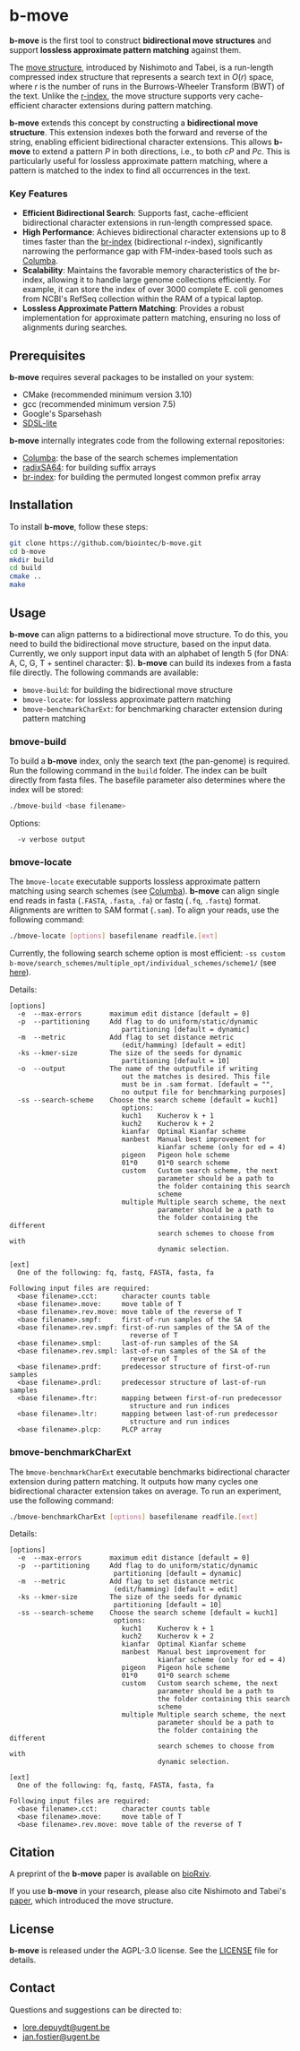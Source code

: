 # b-move

**b-move** is the first tool to construct **bidirectional move structures** and support **lossless approximate pattern matching** against them.

The [move structure](https://drops.dagstuhl.de/entities/document/10.4230/LIPIcs.ICALP.2021.101), introduced by Nishimoto and Tabei, is a run-length compressed index structure that represents a search text in $O(r)$ space, where $r$ is the number of runs in the Burrows-Wheeler Transform (BWT) of the text. Unlike the [r-index](https://github.com/nicolaprezza/r-index), the move structure supports very cache-efficient character extensions during pattern matching.

**b-move** extends this concept by constructing a **bidirectional move structure**. This extension indexes both the forward and reverse of the string, enabling efficient bidirectional character extensions. This allows **b-move** to extend a pattern $P$ in both directions, i.e., to both $cP$ and $Pc$. This is particularly useful for lossless approximate pattern matching, where a pattern is matched to the index to find all occurrences in the text.

### Key Features

* **Efficient Bidirectional Search**: Supports fast, cache-efficient bidirectional character extensions in run-length compressed space.
* **High Performance**: Achieves bidirectional character extensions up to 8 times faster than the [br-index](https://github.com/U-Ar/br-index) (bidirectional r-index), significantly narrowing the performance gap with FM-index-based tools such as [Columba](https://github.com/biointec/columba).
* **Scalability**: Maintains the favorable memory characteristics of the br-index, allowing it to handle large genome collections efficiently. For example, it can store the index of over 3000 complete E. coli genomes from NCBI's RefSeq collection within the RAM of a typical laptop.
* **Lossless Approximate Pattern Matching**: Provides a robust implementation for approximate pattern matching, ensuring no loss of alignments during searches.

## Prerequisites

**b-move** requires several packages to be installed on your system:
* CMake (recommended minimum version 3.10)
* gcc (recommended minimum version 7.5)
* Google's Sparsehash
* [SDSL-lite](https://github.com/simongog/sdsl-lite)

**b-move** internally integrates code from the following external repositories:
* [Columba](https://github.com/biointec/columba): the base of the search schemes implementation
* [radixSA64](https://github.com/mariusmni/radixSA64): for building suffix arrays
* [br-index](https://github.com/U-Ar/br-index): for building the permuted longest common prefix array

<!-- How to install these packages:

As a root, execute the following commands:

on Redhat / Fedora distributions
```bash
yum install cmake
yum install sparsehash-devel
``` 

on Ubuntu / Debian distributions
```bash
apt-get install cmake
apt-get install libsparsehash-dev
```   -->

## Installation

To install **b-move**, follow these steps:

```bash
git clone https://github.com/biointec/b-move.git
cd b-move
mkdir build
cd build
cmake ..
make 
```

## Usage
**b-move** can align patterns to a bidirectional move structure. To do this, you need to build the bidirectional move structure, based on the input data. Currently, we only support input data with an alphabet of length 5 (for DNA: A, C, G, T + sentinel character: $). **b-move** can build its indexes from a fasta file directly. The following commands are available:
* `bmove-build`: for building the bidirectional move structure
* `bmove-locate`: for lossless approximate pattern matching
* `bmove-benchmarkCharExt`: for benchmarking character extension during pattern matching


### bmove-build

To build a **b-move** index, only the search text (the pan-genome) is required. Run the following command in the `build` folder. The index can be built directly from fasta files. The basefile parameter also determines where the index will be stored:

```bash
./bmove-build <base filename>
```

Options:

```
  -v verbose output
```
 
### bmove-locate
The `bmove-locate` executable supports lossless approximate pattern matching using search schemes (see [Columba](https://github.com/biointec/columba)). **b-move** can align single end reads in fasta (`.FASTA`, `.fasta`, `.fa`) or fastq (`.fq`, `.fastq`) format. Alignments are written to SAM format (`.sam`). To align your reads, use the following command: 

```bash
./bmove-locate [options] basefilename readfile.[ext]
```

Currently, the following search scheme option is most efficient: `-ss custom b-move/search_schemes/multiple_opt/individual_schemes/scheme1/` (see [here](https://doi.org/10.1007/978-1-0716-3989-4_11)).

Details:
```
[options]
  -e  --max-errors       maximum edit distance [default = 0]
  -p  --partitioning     Add flag to do uniform/static/dynamic 
                            partitioning [default = dynamic]
  -m  --metric           Add flag to set distance metric 
                            (edit/hamming) [default = edit]
  -ks --kmer-size        The size of the seeds for dynamic 
                            partitioning [default = 10]
  -o  --output           The name of the outputfile if writing 
                            out the matches is desired. This file 
                            must be in .sam format. [default = "", 
                            no output file for benchmarking purposes]
  -ss --search-scheme    Choose the search scheme [default = kuch1]
                            options:
                            kuch1    Kucherov k + 1
                            kuch2    Kucherov k + 2
                            kianfar  Optimal Kianfar scheme
                            manbest  Manual best improvement for 
                                     kianfar scheme (only for ed = 4)
                            pigeon   Pigeon hole scheme
                            01*0     01*0 search scheme
                            custom   Custom search scheme, the next 
                                     parameter should be a path to 
                                     the folder containing this search 
                                     scheme
                            multiple Multiple search scheme, the next 
                                     parameter should be a path to 
                                     the folder containing the different 
                                     search schemes to choose from with 
                                     dynamic selection.

[ext]
  One of the following: fq, fastq, FASTA, fasta, fa
  
Following input files are required:
  <base filename>.cct:      character counts table
  <base filename>.move:     move table of T
  <base filename>.rev.move: move table of the reverse of T
  <base filename>.smpf:     first-of-run samples of the SA
  <base filename>.rev.smpf: first-of-run samples of the SA of the 
                              reverse of T
  <base filename>.smpl:     last-of-run samples of the SA
  <base filename>.rev.smpl: last-of-run samples of the SA of the 
                              reverse of T
  <base filename>.prdf:     predecessor structure of first-of-run samples
  <base filename>.prdl:     predecessor structure of last-of-run samples
  <base filename>.ftr:      mapping between first-of-run predecessor 
                              structure and run indices
  <base filename>.ltr:      mapping between last-of-run predecessor 
                              structure and run indices
  <base filename>.plcp:     PLCP array
```
 
### bmove-benchmarkCharExt
The `bmove-benchmarkCharExt` executable benchmarks bidirectional character extension during pattern matching. It outputs how many cycles one bidirectional character extension takes on average. To run an experiment, use the following command:

```bash
./bmove-benchmarkCharExt [options] basefilename readfile.[ext]
```

Details:
```
[options]
  -e  --max-errors       maximum edit distance [default = 0]
  -p  --partitioning     Add flag to do uniform/static/dynamic 
                          partitioning [default = dynamic]
  -m  --metric           Add flag to set distance metric 
                          (edit/hamming) [default = edit]
  -ks --kmer-size        The size of the seeds for dynamic 
                          partitioning [default = 10]
  -ss --search-scheme    Choose the search scheme [default = kuch1]
                          options:
                            kuch1    Kucherov k + 1
                            kuch2    Kucherov k + 2
                            kianfar  Optimal Kianfar scheme
                            manbest  Manual best improvement for 
                                     kianfar scheme (only for ed = 4)
                            pigeon   Pigeon hole scheme
                            01*0     01*0 search scheme
                            custom   Custom search scheme, the next 
                                     parameter should be a path to 
                                     the folder containing this search 
                                     scheme
                            multiple Multiple search scheme, the next 
                                     parameter should be a path to 
                                     the folder containing the different 
                                     search schemes to choose from with 
                                     dynamic selection.

[ext]
  One of the following: fq, fastq, FASTA, fasta, fa

Following input files are required:
  <base filename>.cct:      character counts table
  <base filename>.move:     move table of T
  <base filename>.rev.move: move table of the reverse of T
```

## Citation
A preprint of the **b-move** paper is available on [bioRxiv](https://doi.org/10.1101/2024.05.30.596587).

If you use **b-move** in your research, please also cite Nishimoto and Tabei's [paper](https://doi.org/10.4230/LIPIcs.ICALP.2021.101), which introduced the move structure.

## License

**b-move** is released under the AGPL-3.0 license. See the [LICENSE](LICENSE) file for details.

## Contact

Questions and suggestions can be directed to: 
* lore.depuydt@ugent.be
* jan.fostier@ugent.be
